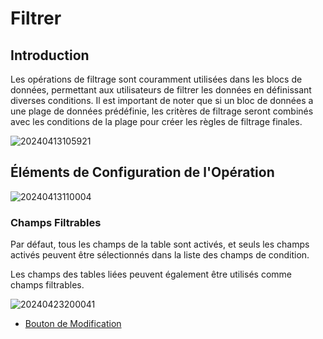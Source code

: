 # Filtrer

## Introduction

Les opérations de filtrage sont couramment utilisées dans les blocs de données, permettant aux utilisateurs de filtrer les données en définissant diverses conditions. Il est important de noter que si un bloc de données a une plage de données prédéfinie, les critères de filtrage seront combinés avec les conditions de la plage pour créer les règles de filtrage finales.

![20240413105921](https://static-docs.nocobase.com/20240413105921.png)

## Éléments de Configuration de l'Opération

![20240413110004](https://static-docs.nocobase.com/20240413110004.png)

### Champs Filtrables

Par défaut, tous les champs de la table sont activés, et seuls les champs activés peuvent être sélectionnés dans la liste des champs de condition.

Les champs des tables liées peuvent également être utilisés comme champs filtrables.

![20240423200041](https://static-docs.nocobase.com/20240423200041.png)

- [Bouton de Modification](/handbook/ui/actions/action-settings/edit-button)
